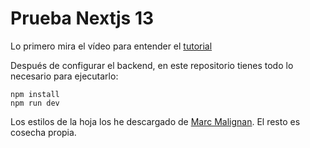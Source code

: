 # Prueba Nextjs 13

Lo primero mira el vídeo para entender el [tutorial](https://www.youtube.com/watch?v=jp8chGZgbKg)

Después de configurar el backend, en este repositorio tienes todo lo necesario para ejecutarlo:
```
npm install
npm run dev
```

Los estilos de la hoja los he descargado de [Marc Malignan](https://codepen.io/MarcMalignan/pen/QbaXGg). El resto es cosecha propia.



